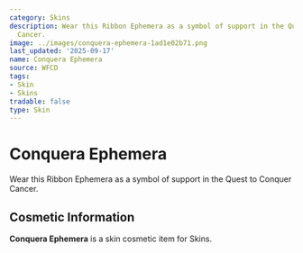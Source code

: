 ```yaml
---
category: Skins
description: Wear this Ribbon Ephemera as a symbol of support in the Quest to Conquer
  Cancer.
image: ../images/conquera-ephemera-1ad1e02b71.png
last_updated: '2025-09-17'
name: Conquera Ephemera
source: WFCD
tags:
- Skin
- Skins
tradable: false
type: Skin
---
```


# Conquera Ephemera

Wear this Ribbon Ephemera as a symbol of support in the Quest to Conquer Cancer.

## Cosmetic Information

**Conquera Ephemera** is a skin cosmetic item for Skins.

